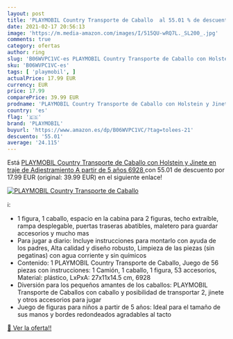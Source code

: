 ```yaml
---
layout: post
title: 'PLAYMOBIL Country Transporte de Caballo  al 55.01 % de descuento'
date: 2021-02-17 20:56:13
image: 'https://m.media-amazon.com/images/I/515QU-wRQ7L._SL200_.jpg'
comments: true
category: ofertas
author: ring
slug: 'B06WVPC1VC-es PLAYMOBIL Country Transporte de Caballo con Holstein y...'
sku: 'B06WVPC1VC-es'
tags: [ 'playmobil', ]
actualPrice: 17.99 EUR
currency: EUR
price: 17.99
comparePrice: 39.99 EUR
prodname: 'PLAYMOBIL Country Transporte de Caballo con Holstein y Jinete en traje de Adiestramiento  A partir de 5 años  6928 '
country: 'es'
flag: '🇪🇸'
brand: 'PLAYMOBIL'
buyurl: 'https://www.amazon.es/dp/B06WVPC1VC/?tag=tolees-21'
descuento: '55.01'
average: '24.115'
---
```


Está [PLAYMOBIL Country Transporte de Caballo con Holstein y Jinete en traje de Adiestramiento  A partir de 5 años  6928 ](https://www.amazon.es/dp/B06WVPC1VC/?tag=tolees-21) con 55.01 de descuento por 17.99 EUR (original: 39.99 EUR) en el siguiente enlace!

[![PLAYMOBIL Country Transporte de Caballo ](https://m.media-amazon.com/images/I/515QU-wRQ7L._SL200_.jpg)](https://www.amazon.es/dp/B06WVPC1VC/?tag=tolees-21)

ℹ️:

- 1 figura, 1 caballo, espacio en la cabina para 2 figuras, techo extraíble, rampa desplegable, puertas traseras abatibles, maletero para guardar accesorios y mucho mas
- Para jugar a diario: Incluye instrucciones para montarlo con ayuda de los padres, Alta calidad y diseño robusto, Limpieza de las piezas (sin pegatinas) con agua corriente y sin químicos
- Contenido: 1 PLAYMOBIL Country Transporte de Caballo, Juego de 56 piezas con instrucciones: 1 Camión, 1 caballo, 1 figura, 53 accesorios, Material: plástico, LxPxA: 27x11x14.5 cm, 6928
- Diversión para los pequeños amantes de los caballos: PLAYMOBIL Transporte de Caballos con caballo y posibilidad de transportar 2, jinete y otros accesorios para jugar
- Juego de figuras para niños a partir de 5 años: Ideal para el tamaño de sus manos y bordes redondeados agradables al tacto

[🛒 Ver la oferta!!](https://www.amazon.es/dp/B06WVPC1VC/?tag=tolees-21)
